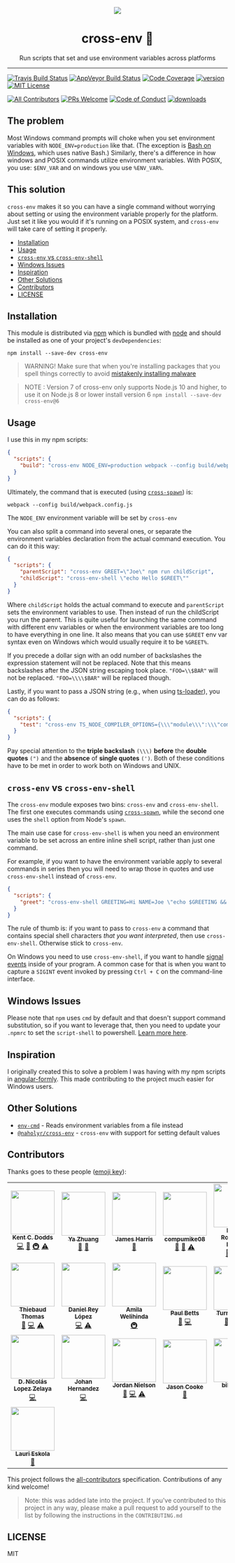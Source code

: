 <p align="center">
  <a href="https://codefund.io/properties/445/visit-sponsor">
    <img src="https://codefund.io/properties/445/sponsor" />
  </a>
</p>

<div align="center">
<h1>cross-env 🔀</h1>

Run scripts that set and use environment variables across platforms

</div>

<hr />

[![Travis Build Status][build-badge]][build]
[![AppVeyor Build Status][win-build-badge]][win-build]
[![Code Coverage][coverage-badge]][coverage]
[![version][version-badge]][package] [![MIT License][license-badge]][license]

[![All Contributors](https://img.shields.io/badge/all_contributors-20-orange.svg?style=flat-square)](#contributors)
[![PRs Welcome][prs-badge]][prs] [![Code of Conduct][coc-badge]][coc]
[![downloads][downloads-badge]][npmtrends]

## The problem

Most Windows command prompts will choke when you set environment variables with
`NODE_ENV=production` like that. (The exception is [Bash on Windows][win-bash],
which uses native Bash.) Similarly, there's a difference in how windows and
POSIX commands utilize environment variables. With POSIX, you use: `$ENV_VAR`
and on windows you use `%ENV_VAR%`.

## This solution

`cross-env` makes it so you can have a single command without worrying about
setting or using the environment variable properly for the platform. Just set it
like you would if it's running on a POSIX system, and `cross-env` will take care
of setting it properly.

<!-- START doctoc generated TOC please keep comment here to allow auto update -->
<!-- DON'T EDIT THIS SECTION, INSTEAD RE-RUN doctoc TO UPDATE -->

- [Installation](#installation)
- [Usage](#usage)
- [`cross-env` vs `cross-env-shell`](#cross-env-vs-cross-env-shell)
- [Windows Issues](#windows-issues)
- [Inspiration](#inspiration)
- [Other Solutions](#other-solutions)
- [Contributors](#contributors)
- [LICENSE](#license)

<!-- END doctoc generated TOC please keep comment here to allow auto update -->

## Installation

This module is distributed via [npm][npm] which is bundled with [node][node] and
should be installed as one of your project's `devDependencies`:

```
npm install --save-dev cross-env
```

> WARNING! Make sure that when you're installing packages that you spell things
> correctly to avoid [mistakenly installing malware][malware]

> NOTE : Version 7 of cross-env only supports Node.js 10 and higher, to use it on
> Node.js 8 or lower install version 6 `npm install --save-dev cross-env@6`

## Usage

I use this in my npm scripts:

```json
{
  "scripts": {
    "build": "cross-env NODE_ENV=production webpack --config build/webpack.config.js"
  }
}
```

Ultimately, the command that is executed (using [`cross-spawn`][cross-spawn])
is:

```
webpack --config build/webpack.config.js
```

The `NODE_ENV` environment variable will be set by `cross-env`

You can also split a command into several ones, or separate the environment
variables declaration from the actual command execution. You can do it this way:

```json
{
  "scripts": {
    "parentScript": "cross-env GREET=\"Joe\" npm run childScript",
    "childScript": "cross-env-shell \"echo Hello $GREET\""
  }
}
```

Where `childScript` holds the actual command to execute and `parentScript` sets
the environment variables to use. Then instead of run the childScript you run
the parent. This is quite useful for launching the same command with different
env variables or when the environment variables are too long to have everything
in one line. It also means that you can use `$GREET` env var syntax even on
Windows which would usually require it to be `%GREET%`.

If you precede a dollar sign with an odd number of backslashes the expression
statement will not be replaced. Note that this means backslashes after the JSON
string escaping took place. `"FOO=\\$BAR"` will not be replaced.
`"FOO=\\\\$BAR"` will be replaced though.

Lastly, if you want to pass a JSON string (e.g., when using [ts-loader]), you
can do as follows:

```json
{
  "scripts": {
    "test": "cross-env TS_NODE_COMPILER_OPTIONS={\\\"module\\\":\\\"commonjs\\\"} node some_file.test.ts"
  }
}
```

Pay special attention to the **triple backslash** `(\\\)` **before** the
**double quotes** `(")` and the **absence** of **single quotes** `(')`. Both of
these conditions have to be met in order to work both on Windows and UNIX.

## `cross-env` vs `cross-env-shell`

The `cross-env` module exposes two bins: `cross-env` and `cross-env-shell`. The
first one executes commands using [`cross-spawn`][cross-spawn], while the second
one uses the `shell` option from Node's `spawn`.

The main use case for `cross-env-shell` is when you need an environment variable
to be set across an entire inline shell script, rather than just one command.

For example, if you want to have the environment variable apply to several
commands in series then you will need to wrap those in quotes and use
`cross-env-shell` instead of `cross-env`.

```json
{
  "scripts": {
    "greet": "cross-env-shell GREETING=Hi NAME=Joe \"echo $GREETING && echo $NAME\""
  }
}
```

The rule of thumb is: if you want to pass to `cross-env` a command that contains
special shell characters _that you want interpreted_, then use
`cross-env-shell`. Otherwise stick to `cross-env`.

On Windows you need to use `cross-env-shell`, if you want to handle
[signal events](https://nodejs.org/api/process.html#process_signal_events)
inside of your program. A common case for that is when you want to capture a
`SIGINT` event invoked by pressing `Ctrl + C` on the command-line interface.

## Windows Issues

Please note that `npm` uses `cmd` by default and that doesn't support command
substitution, so if you want to leverage that, then you need to update your
`.npmrc` to set the `script-shell` to powershell.
[Learn more here](https://github.com/kentcdodds/cross-env/issues/192#issuecomment-513341729).

## Inspiration

I originally created this to solve a problem I was having with my npm scripts in
[angular-formly][angular-formly]. This made contributing to the project much
easier for Windows users.

## Other Solutions

- [`env-cmd`](https://github.com/toddbluhm/env-cmd) - Reads environment
  variables from a file instead
- [`@naholyr/cross-env`](https://www.npmjs.com/package/@naholyr/cross-env) -
  `cross-env` with support for setting default values

## Contributors

Thanks goes to these people ([emoji key][emojis]):

<!-- ALL-CONTRIBUTORS-LIST:START - Do not remove or modify this section -->
<!-- prettier-ignore-start -->
<!-- markdownlint-disable -->
<table>
  <tr>
    <td align="center"><a href="https://kentcdodds.com"><img src="https://avatars.githubusercontent.com/u/1500684?v=3" width="100px;" alt=""/><br /><sub><b>Kent C. Dodds</b></sub></a><br /><a href="https://github.com/kentcdodds/cross-env/commits?author=kentcdodds" title="Code">💻</a> <a href="https://github.com/kentcdodds/cross-env/commits?author=kentcdodds" title="Documentation">📖</a> <a href="#infra-kentcdodds" title="Infrastructure (Hosting, Build-Tools, etc)">🚇</a> <a href="https://github.com/kentcdodds/cross-env/commits?author=kentcdodds" title="Tests">⚠️</a></td>
    <td align="center"><a href="https://zhuangya.me"><img src="https://avatars1.githubusercontent.com/u/499038?v=3" width="100px;" alt=""/><br /><sub><b>Ya Zhuang </b></sub></a><br /><a href="#plugin-zhuangya" title="Plugin/utility libraries">🔌</a> <a href="https://github.com/kentcdodds/cross-env/commits?author=zhuangya" title="Documentation">📖</a></td>
    <td align="center"><a href="https://wopian.me"><img src="https://avatars3.githubusercontent.com/u/3440094?v=3" width="100px;" alt=""/><br /><sub><b>James Harris</b></sub></a><br /><a href="https://github.com/kentcdodds/cross-env/commits?author=wopian" title="Documentation">📖</a></td>
    <td align="center"><a href="https://github.com/compumike08"><img src="https://avatars1.githubusercontent.com/u/8941730?v=3" width="100px;" alt=""/><br /><sub><b>compumike08</b></sub></a><br /><a href="https://github.com/kentcdodds/cross-env/issues?q=author%3Acompumike08" title="Bug reports">🐛</a> <a href="https://github.com/kentcdodds/cross-env/commits?author=compumike08" title="Documentation">📖</a> <a href="https://github.com/kentcdodds/cross-env/commits?author=compumike08" title="Tests">⚠️</a></td>
    <td align="center"><a href="https://github.com/danielo515"><img src="https://avatars1.githubusercontent.com/u/2270425?v=3" width="100px;" alt=""/><br /><sub><b>Daniel Rodríguez Rivero</b></sub></a><br /><a href="https://github.com/kentcdodds/cross-env/issues?q=author%3Adanielo515" title="Bug reports">🐛</a> <a href="https://github.com/kentcdodds/cross-env/commits?author=danielo515" title="Code">💻</a> <a href="https://github.com/kentcdodds/cross-env/commits?author=danielo515" title="Documentation">📖</a></td>
    <td align="center"><a href="https://github.com/inyono"><img src="https://avatars2.githubusercontent.com/u/1508477?v=3" width="100px;" alt=""/><br /><sub><b>Jonas Keinholz</b></sub></a><br /><a href="https://github.com/kentcdodds/cross-env/issues?q=author%3Ainyono" title="Bug reports">🐛</a> <a href="https://github.com/kentcdodds/cross-env/commits?author=inyono" title="Code">💻</a> <a href="https://github.com/kentcdodds/cross-env/commits?author=inyono" title="Tests">⚠️</a></td>
    <td align="center"><a href="https://github.com/hgwood"><img src="https://avatars3.githubusercontent.com/u/1656170?v=3" width="100px;" alt=""/><br /><sub><b>Hugo Wood</b></sub></a><br /><a href="https://github.com/kentcdodds/cross-env/issues?q=author%3Ahgwood" title="Bug reports">🐛</a> <a href="https://github.com/kentcdodds/cross-env/commits?author=hgwood" title="Code">💻</a> <a href="https://github.com/kentcdodds/cross-env/commits?author=hgwood" title="Tests">⚠️</a></td>
  </tr>
  <tr>
    <td align="center"><a href="https://github.com/thomasthiebaud"><img src="https://avatars0.githubusercontent.com/u/3715715?v=3" width="100px;" alt=""/><br /><sub><b>Thiebaud Thomas</b></sub></a><br /><a href="https://github.com/kentcdodds/cross-env/issues?q=author%3Athomasthiebaud" title="Bug reports">🐛</a> <a href="https://github.com/kentcdodds/cross-env/commits?author=thomasthiebaud" title="Code">💻</a> <a href="https://github.com/kentcdodds/cross-env/commits?author=thomasthiebaud" title="Tests">⚠️</a></td>
    <td align="center"><a href="https://daniel.blog"><img src="https://avatars1.githubusercontent.com/u/1715800?v=3" width="100px;" alt=""/><br /><sub><b>Daniel Rey López</b></sub></a><br /><a href="https://github.com/kentcdodds/cross-env/commits?author=DanReyLop" title="Code">💻</a> <a href="https://github.com/kentcdodds/cross-env/commits?author=DanReyLop" title="Tests">⚠️</a></td>
    <td align="center"><a href="http://amilajack.com"><img src="https://avatars2.githubusercontent.com/u/6374832?v=3" width="100px;" alt=""/><br /><sub><b>Amila Welihinda</b></sub></a><br /><a href="#infra-amilajack" title="Infrastructure (Hosting, Build-Tools, etc)">🚇</a></td>
    <td align="center"><a href="https://twitter.com/paulcbetts"><img src="https://avatars1.githubusercontent.com/u/1396?v=3" width="100px;" alt=""/><br /><sub><b>Paul Betts</b></sub></a><br /><a href="https://github.com/kentcdodds/cross-env/issues?q=author%3Apaulcbetts" title="Bug reports">🐛</a> <a href="https://github.com/kentcdodds/cross-env/commits?author=paulcbetts" title="Code">💻</a></td>
    <td align="center"><a href="https://github.com/turnerhayes"><img src="https://avatars1.githubusercontent.com/u/6371670?v=3" width="100px;" alt=""/><br /><sub><b>Turner Hayes</b></sub></a><br /><a href="https://github.com/kentcdodds/cross-env/issues?q=author%3Aturnerhayes" title="Bug reports">🐛</a> <a href="https://github.com/kentcdodds/cross-env/commits?author=turnerhayes" title="Code">💻</a> <a href="https://github.com/kentcdodds/cross-env/commits?author=turnerhayes" title="Tests">⚠️</a></td>
    <td align="center"><a href="https://github.com/sudo-suhas"><img src="https://avatars2.githubusercontent.com/u/22251956?v=4" width="100px;" alt=""/><br /><sub><b>Suhas Karanth</b></sub></a><br /><a href="https://github.com/kentcdodds/cross-env/commits?author=sudo-suhas" title="Code">💻</a> <a href="https://github.com/kentcdodds/cross-env/commits?author=sudo-suhas" title="Tests">⚠️</a></td>
    <td align="center"><a href="https://github.com/sventschui"><img src="https://avatars3.githubusercontent.com/u/512692?v=4" width="100px;" alt=""/><br /><sub><b>Sven</b></sub></a><br /><a href="https://github.com/kentcdodds/cross-env/commits?author=sventschui" title="Code">💻</a> <a href="https://github.com/kentcdodds/cross-env/commits?author=sventschui" title="Documentation">📖</a> <a href="#example-sventschui" title="Examples">💡</a> <a href="https://github.com/kentcdodds/cross-env/commits?author=sventschui" title="Tests">⚠️</a></td>
  </tr>
  <tr>
    <td align="center"><a href="https://github.com/NicoZelaya"><img src="https://avatars0.githubusercontent.com/u/5522668?v=4" width="100px;" alt=""/><br /><sub><b>D. Nicolás Lopez Zelaya</b></sub></a><br /><a href="https://github.com/kentcdodds/cross-env/commits?author=NicoZelaya" title="Code">💻</a></td>
    <td align="center"><a href="http://bithavoc.io"><img src="https://avatars3.githubusercontent.com/u/219289?v=4" width="100px;" alt=""/><br /><sub><b>Johan Hernandez</b></sub></a><br /><a href="https://github.com/kentcdodds/cross-env/commits?author=bithavoc" title="Code">💻</a></td>
    <td align="center"><a href="https://github.com/jnielson94"><img src="https://avatars3.githubusercontent.com/u/13559161?v=4" width="100px;" alt=""/><br /><sub><b>Jordan Nielson</b></sub></a><br /><a href="https://github.com/kentcdodds/cross-env/issues?q=author%3Ajnielson94" title="Bug reports">🐛</a> <a href="https://github.com/kentcdodds/cross-env/commits?author=jnielson94" title="Code">💻</a> <a href="https://github.com/kentcdodds/cross-env/commits?author=jnielson94" title="Tests">⚠️</a></td>
    <td align="center"><a href="https://nz.linkedin.com/in/jsonc11"><img src="https://avatars0.githubusercontent.com/u/5185660?v=4" width="100px;" alt=""/><br /><sub><b>Jason Cooke</b></sub></a><br /><a href="https://github.com/kentcdodds/cross-env/commits?author=Jason-Cooke" title="Documentation">📖</a></td>
    <td align="center"><a href="https://github.com/bibo5088"><img src="https://avatars0.githubusercontent.com/u/17709887?v=4" width="100px;" alt=""/><br /><sub><b>bibo5088</b></sub></a><br /><a href="https://github.com/kentcdodds/cross-env/commits?author=bibo5088" title="Code">💻</a></td>
    <td align="center"><a href="https://codefund.io"><img src="https://avatars2.githubusercontent.com/u/12481?v=4" width="100px;" alt=""/><br /><sub><b>Eric Berry</b></sub></a><br /><a href="#fundingFinding-coderberry" title="Funding Finding">🔍</a></td>
    <td align="center"><a href="https://michaeldeboey.be"><img src="https://avatars3.githubusercontent.com/u/6643991?v=4" width="100px;" alt=""/><br /><sub><b>Michaël De Boey</b></sub></a><br /><a href="https://github.com/kentcdodds/cross-env/commits?author=MichaelDeBoey" title="Code">💻</a></td>
  </tr>
  <tr>
    <td align="center"><a href="https://github.com/lauriii"><img src="https://avatars0.githubusercontent.com/u/1845495?v=4" width="100px;" alt=""/><br /><sub><b>Lauri Eskola</b></sub></a><br /><a href="https://github.com/kentcdodds/cross-env/commits?author=lauriii" title="Documentation">📖</a></td>
  </tr>
</table>

<!-- markdownlint-enable -->
<!-- prettier-ignore-end -->
<!-- ALL-CONTRIBUTORS-LIST:END -->

This project follows the [all-contributors][all-contributors] specification.
Contributions of any kind welcome!

> Note: this was added late into the project. If you've contributed to this
> project in any way, please make a pull request to add yourself to the list by
> following the instructions in the `CONTRIBUTING.md`

## LICENSE

MIT

[npm]: https://www.npmjs.com/
[node]: https://nodejs.org
[build-badge]:
  https://img.shields.io/travis/kentcdodds/cross-env.svg?style=flat-square
[build]: https://travis-ci.org/kentcdodds/cross-env
[win-build-badge]:
  https://img.shields.io/appveyor/ci/kentcdodds/cross-env.svg?style=flat-square
[win-build]: https://ci.appveyor.com/project/kentcdodds/cross-env
[coverage-badge]:
  https://img.shields.io/codecov/c/github/kentcdodds/cross-env.svg?style=flat-square
[coverage]: https://codecov.io/github/kentcdodds/cross-env
[version-badge]: https://img.shields.io/npm/v/cross-env.svg?style=flat-square
[package]: https://www.npmjs.com/package/cross-env
[downloads-badge]: https://img.shields.io/npm/dm/cross-env.svg?style=flat-square
[npmtrends]: https://www.npmtrends.com/cross-env
[license-badge]: https://img.shields.io/npm/l/cross-env.svg?style=flat-square
[license]: https://github.com/kentcdodds/cross-env/blob/master/other/LICENSE
[prs-badge]:
  https://img.shields.io/badge/PRs-welcome-brightgreen.svg?style=flat-square
[prs]: http://makeapullrequest.com
[coc-badge]:
  https://img.shields.io/badge/code%20of-conduct-ff69b4.svg?style=flat-square
[coc]:
  https://github.com/kentcdodds/cross-env/blob/master/other/CODE_OF_CONDUCT.md
[emojis]: https://github.com/kentcdodds/all-contributors#emoji-key
[all-contributors]: https://github.com/kentcdodds/all-contributors
[win-bash]: https://msdn.microsoft.com/en-us/commandline/wsl/about
[angular-formly]: https://github.com/formly-js/angular-formly
[cross-spawn]: https://www.npmjs.com/package/cross-spawn
[ts-loader]: https://www.npmjs.com/package/ts-loader
[malware]:
  http://blog.npmjs.org/post/163723642530/crossenv-malware-on-the-npm-registry
